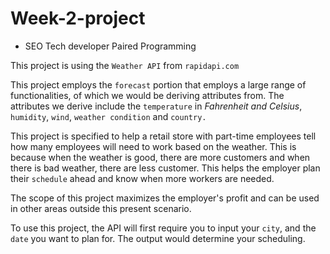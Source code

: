 # Week-2-project
* SEO Tech developer Paired Programming

This project is using the `Weather API` from `rapidapi.com` 

This project employs the `forecast` portion that employs a large range of functionalities, of which we would be deriving attributes from.
The attributes we derive include the `temperature` in *Fahrenheit and Celsius*, `humidity`, `wind`, `weather condition` and `country.`

This project is specified to help a retail store with part-time employees tell how many employees will need to work based on the weather.
This is because when the weather is good, there are more customers and when there is bad weather, there are less customer.
This helps the employer plan their `schedule` ahead and know when more workers are needed.

The scope of this project maximizes the employer's profit and can be used in other areas outside this present scenario.

To use this project, the API will first require you to input your `city`, and the `date` you want to plan for.
The output would determine your scheduling.
